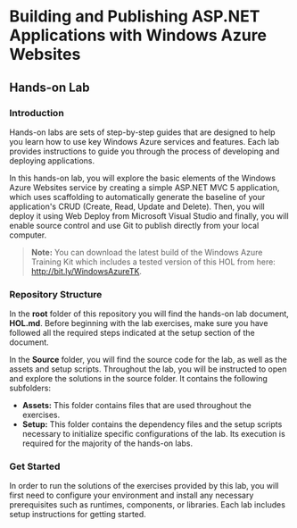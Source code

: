 # Building and Publishing ASP.NET Applications with Windows Azure Websites #

## Hands-on Lab ##

### Introduction ###

Hands-on labs are sets of step-by-step guides that are designed to help you learn how to use key Windows Azure services and features. Each lab provides instructions to guide you through the process of developing and deploying applications.

In this hands-on lab, you will explore the basic elements of the Windows Azure Websites service by creating a simple ASP.NET MVC 5 application, which uses scaffolding to automatically generate the baseline of your application's CRUD (Create, Read, Update and Delete). Then, you will deploy it using Web Deploy from Microsoft Visual Studio and finally, you will enable source control and use Git to publish directly from your local computer.

> **Note:** You can download the latest build of the Windows Azure Training Kit which includes a tested version of this HOL from here: http://bit.ly/WindowsAzureTK.

### Repository Structure ###

In the **root** folder of this repository you will find the hands-on lab document, **HOL.md**. Before beginning with the lab exercises, make sure you have followed all the required steps indicated at the setup section of the document.

In the **Source** folder, you will find the source code for the lab, as well as the assets and setup scripts. Throughout the lab, you will be instructed to open and explore the solutions in the source folder. It contains the following subfolders:

- **Assets:** This folder contains files that are used throughout the exercises.
- **Setup:** This folder contains the dependency files and the setup scripts necessary to initialize specific configurations of the lab. Its execution is required for the majority of the hands-on labs.



### Get Started ###

In order to run the solutions of the exercises provided by this lab, you will first need to configure your environment and install any necessary prerequisites such as runtimes, components, or libraries. Each lab  includes setup instructions for getting started.
